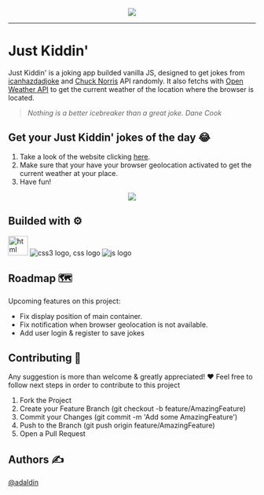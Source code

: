 <div id="header" align="center">
  <img src="https://user-images.githubusercontent.com/18453013/192013441-a19d486a-8983-48fb-a6cf-d03df1556bb8.gif"/>
</div>

--------------------------------------------------
# Just Kiddin'
Just Kiddin' is a joking app builded vanilla JS, designed to get jokes from [icanhazdadjoke](https://icanhazdadjoke.com/) and [Chuck Norris](https://api.chucknorris.io/) API randomly. It also fetchs with [Open Weather API](https://openweathermap.org/) to get the current weather of the location where the browser is located.
> *Nothing is a better icebreaker than a great joke.*
> *Dane Cook*

## Get your Just Kiddin' jokes of the day 😂
1. Take a look of the website clicking [here](https://justkiddin.netlify.app/#).
2. Make sure that your have your browser geolocation activated to get the current weather at your place.
3. Have fun!


<div align="center">
  <a href="https://justkiddin.netlify.app/" target="blank">
   <img src="https://user-images.githubusercontent.com/18453013/191450002-af9dd6a3-2f1e-420f-a3f2-31bd37a8b4e0.gif" /></a>
</div>

## Builded with ⚙️
<div>
<img src="https://img.icons8.com/external-those-icons-flat-those-icons/48/000000/external-HTML5-programming-and-development-those-icons-flat-those-icons.png"alt="html logo" width="40px"/>
  <img src="https://img.icons8.com/color/48/000000/css3.png" alt="css3 logo, css logo"/>
  <img src="https://img.icons8.com/fluency/48/000000/javascript.png"alt="js logo"/>
    </div>  
    
 ## Roadmap 🗺️
Upcoming features on this project:
* Fix display position of main container.
* Fix notification when browser geolocation is not available.
* Add user login & register to save jokes

## Contributing 🤝
 Any suggestion is more than welcome & greatly appreciated! ❤️
 Feel free to follow next steps in order to contribute to this project
 
1. Fork the Project 
2. Create your Feature Branch (git checkout -b feature/AmazingFeature) 
3. Commit your Changes (git commit -m 'Add some AmazingFeature')
4. Push to the Branch (git push origin feature/AmazingFeature)
5. Open a Pull Request

## Authors ✍️
[@adaldin](https://github.com/adaldin)

